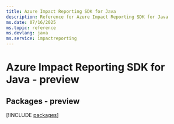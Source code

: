 ```yaml
---
title: Azure Impact Reporting SDK for Java
description: Reference for Azure Impact Reporting SDK for Java
ms.date: 07/16/2025
ms.topic: reference
ms.devlang: java
ms.service: impactreporting
---
```

# Azure Impact Reporting SDK for Java - preview
## Packages - preview
[!INCLUDE [packages](impact-reporting-index.md)]
